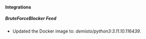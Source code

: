 
#### Integrations

##### BruteForceBlocker Feed
- Updated the Docker image to: *demisto/python3:3.11.10.116439*.



